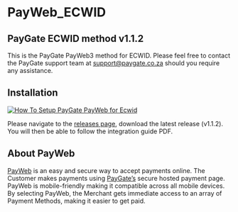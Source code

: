 # PayWeb_ECWID
## PayGate ECWID method v1.1.2

This is the PayGate PayWeb3 method for ECWID. Please feel free to contact the PayGate support team at support@paygate.co.za should you require any assistance.

## Installation
[![How To Setup PayGate PayWeb for Ecwid](https://appinlet.com/wp-content/uploads/2021/01/How-To-Setup-PayGate-PayWeb-for-Ecwid.jpg)](https://www.youtube.com/watch?v=8CXplQZz7O8 "How To Setup PayGate PayWeb for Ecwid")

Please navigate to the [releases page](https://github.com/PayGate/PayWeb_ECWID/releases), download the latest release (v1.1.2). You will then be able to follow the integration guide PDF.

## About PayWeb

[PayWeb](https://www.paygate.co.za/paygate-products/payweb/) is an easy and secure way to accept payments online. The Customer makes payments using [PayGate’s](https://www.paygate.co.za/) secure hosted payment page. PayWeb is mobile-friendly making it compatible across all mobile devices. By selecting PayWeb, the Merchant gets immediate access to an array of Payment Methods, making it easier to get paid.
